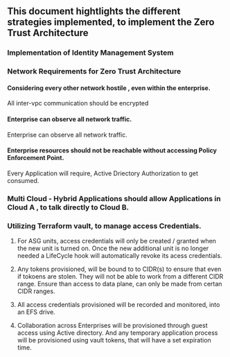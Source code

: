 ## This document hightlights the different strategies implemented, to implement the Zero Trust Architecture

### Implementation of Identity Management System 

### Network Requirements for Zero Trust Architecture

#### Considering every other network hostile , even within the enterprise.
All inter-vpc communication should be encrypted 

#### Enterprise can observe all network traffic.
Enterprise can observe all network traffic.

#### Enterprise resources should not be reachable without accessing Policy Enforcement Point.
Every Application will require, Active Driectory Authorization to get consumed.

### Multi Cloud - Hybrid Applications should allow Applications in Cloud A , to talk directly to Cloud B.


### Utilizing Terraform vault, to manage access Credentials.
1. For ASG units, access credentials will only be created / granted when the new unit is turned on. Once the new additional unit is no longer needed a LifeCycle hook will automatically revoke its acess credentials.

2. Any tokens provisioned, will be bound to to CIDR(s) to ensure that even if tokoens are stolen. They will not be able to work from a different CIDR range. Ensure than access to data plane, can only be made from certan CIDR ranges.

3. All access credentials provisioned will be recorded and monitored, into an EFS drive.

4. Collaboration across Enterprises will be provisioned through guest access using Active directory. And any temporary application process will be provisioned using vault tokens, that will have a set expiration time.
